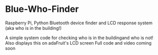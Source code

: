 Blue-Who-Finder
===============

Raspberry Pi, Python Bluetooth device finder and LCD response system (aka who is in the building!)

A simple system code for checking who is in the buildingand who is not! 
Also displays this on adaFruit's LCD screen
Full code and video coming soon

